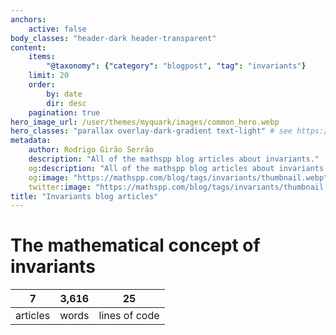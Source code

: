 ```yaml
---
anchors:
    active: false
body_classes: "header-dark header-transparent"
content:
    items:
        "@taxonomy": {"category": "blogpost", "tag": "invariants"}
    limit: 20
    order:
        by: date
        dir: desc
    pagination: true
hero_image_url: /user/themes/myquark/images/common_hero.webp
hero_classes: "parallax overlay-dark-gradient text-light" # see https://demo.getgrav.org/blog-skeleton/blog/hero-classes
metadata:
    author: Rodrigo Girão Serrão
    description: "All of the mathspp blog articles about invariants."
    og:description: "All of the mathspp blog articles about invariants."
    og:image: "https://mathspp.com/blog/tags/invariants/thumbnail.webp"
    twitter:image: "https://mathspp.com/blog/tags/invariants/thumbnail.webp"
title: "Invariants blog articles"
---
```



# The mathematical concept of invariants


<table class="stats-table">
    <thead>
        <tr>
            <th style="text-align: center;">7</th>
            <th style="text-align: center;">3,616</th>
            <th style="text-align: center;">25</th>
        </tr>
    </thead>
    <tbody>
        <tr>
            <td style="text-align: center;">articles</td>
            <td style="text-align: center;">words</td>
            <td style="text-align: center;">lines of code</td>
        </tr>
    </tbody>
</table>